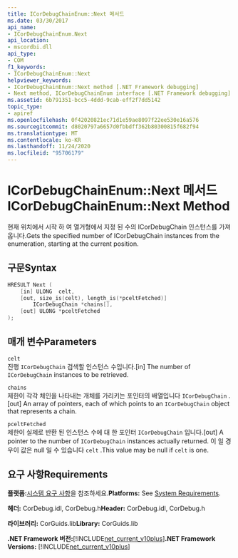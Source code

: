 ```yaml
---
title: ICorDebugChainEnum::Next 메서드
ms.date: 03/30/2017
api_name:
- ICorDebugChainEnum.Next
api_location:
- mscordbi.dll
api_type:
- COM
f1_keywords:
- ICorDebugChainEnum::Next
helpviewer_keywords:
- ICorDebugChainEnum::Next method [.NET Framework debugging]
- Next method, ICorDebugChainEnum interface [.NET Framework debugging]
ms.assetid: 6b791351-bcc5-4ddd-9cab-eff2f7dd5142
topic_type:
- apiref
ms.openlocfilehash: 0f42020821ec71d1e59ae8097f22ee530e16a576
ms.sourcegitcommit: d8020797a6657d0fbbdff362b80300815f682f94
ms.translationtype: MT
ms.contentlocale: ko-KR
ms.lasthandoff: 11/24/2020
ms.locfileid: "95706179"
---
```

# <a name="icordebugchainenumnext-method"></a><span data-ttu-id="1a9d3-102">ICorDebugChainEnum::Next 메서드</span><span class="sxs-lookup"><span data-stu-id="1a9d3-102">ICorDebugChainEnum::Next Method</span></span>

<span data-ttu-id="1a9d3-103">현재 위치에서 시작 하 여 열거형에서 지정 된 수의 ICorDebugChain 인스턴스를 가져옵니다.</span><span class="sxs-lookup"><span data-stu-id="1a9d3-103">Gets the specified number of ICorDebugChain instances from the enumeration, starting at the current position.</span></span>  
  
## <a name="syntax"></a><span data-ttu-id="1a9d3-104">구문</span><span class="sxs-lookup"><span data-stu-id="1a9d3-104">Syntax</span></span>  
  
```cpp  
HRESULT Next (  
    [in] ULONG  celt,  
    [out, size_is(celt), length_is(*pceltFetched)]  
        ICorDebugChain *chains[],  
    [out] ULONG *pceltFetched  
);  
```  
  
## <a name="parameters"></a><span data-ttu-id="1a9d3-105">매개 변수</span><span class="sxs-lookup"><span data-stu-id="1a9d3-105">Parameters</span></span>  

 `celt`  
 <span data-ttu-id="1a9d3-106">진행 `ICorDebugChain` 검색할 인스턴스 수입니다.</span><span class="sxs-lookup"><span data-stu-id="1a9d3-106">[in] The number of `ICorDebugChain` instances to be retrieved.</span></span>  
  
 `chains`  
 <span data-ttu-id="1a9d3-107">제한이 각각 체인을 나타내는 개체를 가리키는 포인터의 배열입니다 `ICorDebugChain` .</span><span class="sxs-lookup"><span data-stu-id="1a9d3-107">[out] An array of pointers, each of which points to an `ICorDebugChain` object that represents a chain.</span></span>  
  
 `pceltFetched`  
 <span data-ttu-id="1a9d3-108">제한이 실제로 반환 된 인스턴스 수에 대 한 포인터 `ICorDebugChain` 입니다.</span><span class="sxs-lookup"><span data-stu-id="1a9d3-108">[out] A pointer to the number of `ICorDebugChain` instances actually returned.</span></span> <span data-ttu-id="1a9d3-109">이 일 경우이 값은 null 일 수 있습니다 `celt` .</span><span class="sxs-lookup"><span data-stu-id="1a9d3-109">This value may be null if `celt` is one.</span></span>  
  
## <a name="requirements"></a><span data-ttu-id="1a9d3-110">요구 사항</span><span class="sxs-lookup"><span data-stu-id="1a9d3-110">Requirements</span></span>  

 <span data-ttu-id="1a9d3-111">**플랫폼:**[시스템 요구 사항](../../get-started/system-requirements.md)을 참조하세요.</span><span class="sxs-lookup"><span data-stu-id="1a9d3-111">**Platforms:** See [System Requirements](../../get-started/system-requirements.md).</span></span>  
  
 <span data-ttu-id="1a9d3-112">**헤더:** CorDebug.idl, CorDebug.h</span><span class="sxs-lookup"><span data-stu-id="1a9d3-112">**Header:** CorDebug.idl, CorDebug.h</span></span>  
  
 <span data-ttu-id="1a9d3-113">**라이브러리:** CorGuids.lib</span><span class="sxs-lookup"><span data-stu-id="1a9d3-113">**Library:** CorGuids.lib</span></span>  
  
 <span data-ttu-id="1a9d3-114">**.NET Framework 버전:**[!INCLUDE[net_current_v10plus](../../../../includes/net-current-v10plus-md.md)]</span><span class="sxs-lookup"><span data-stu-id="1a9d3-114">**.NET Framework Versions:** [!INCLUDE[net_current_v10plus](../../../../includes/net-current-v10plus-md.md)]</span></span>
